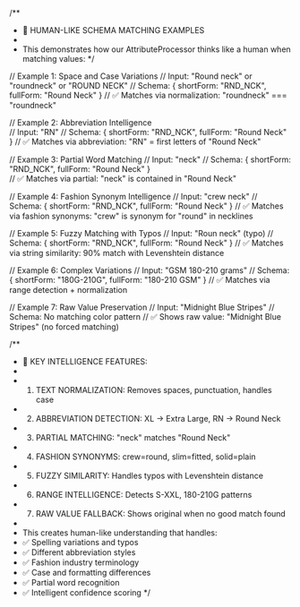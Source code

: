 /**
 * 🧠 HUMAN-LIKE SCHEMA MATCHING EXAMPLES
 * 
 * This demonstrates how our AttributeProcessor thinks like a human when matching values:
 */

// Example 1: Space and Case Variations
// Input: "Round neck" or "roundneck" or "ROUND NECK"
// Schema: { shortForm: "RND_NCK", fullForm: "Round Neck" }
// ✅ Matches via normalization: "roundneck" === "roundneck"

// Example 2: Abbreviation Intelligence  
// Input: "RN" 
// Schema: { shortForm: "RND_NCK", fullForm: "Round Neck" }
// ✅ Matches via abbreviation: "RN" = first letters of "Round Neck"

// Example 3: Partial Word Matching
// Input: "neck"
// Schema: { shortForm: "RND_NCK", fullForm: "Round Neck" }  
// ✅ Matches via partial: "neck" is contained in "Round Neck"

// Example 4: Fashion Synonym Intelligence
// Input: "crew neck"
// Schema: { shortForm: "RND_NCK", fullForm: "Round Neck" }
// ✅ Matches via fashion synonyms: "crew" is synonym for "round" in necklines

// Example 5: Fuzzy Matching with Typos
// Input: "Roun neck" (typo)
// Schema: { shortForm: "RND_NCK", fullForm: "Round Neck" }
// ✅ Matches via string similarity: 90% match with Levenshtein distance

// Example 6: Complex Variations
// Input: "GSM 180-210 grams"
// Schema: { shortForm: "180G-210G", fullForm: "180-210 GSM" }
// ✅ Matches via range detection + normalization

// Example 7: Raw Value Preservation
// Input: "Midnight Blue Stripes"
// Schema: No matching color pattern
// ✅ Shows raw value: "Midnight Blue Stripes" (no forced matching)

/**
 * 🎯 KEY INTELLIGENCE FEATURES:
 * 
 * 1. TEXT NORMALIZATION: Removes spaces, punctuation, handles case
 * 2. ABBREVIATION DETECTION: XL → Extra Large, RN → Round Neck  
 * 3. PARTIAL MATCHING: "neck" matches "Round Neck"
 * 4. FASHION SYNONYMS: crew=round, slim=fitted, solid=plain
 * 5. FUZZY SIMILARITY: Handles typos with Levenshtein distance
 * 6. RANGE INTELLIGENCE: Detects S-XXL, 180-210G patterns
 * 7. RAW VALUE FALLBACK: Shows original when no good match found
 * 
 * This creates human-like understanding that handles:
 * ✅ Spelling variations and typos
 * ✅ Different abbreviation styles  
 * ✅ Fashion industry terminology
 * ✅ Case and formatting differences
 * ✅ Partial word recognition
 * ✅ Intelligent confidence scoring
 */
